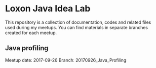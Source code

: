 # Loxon Java Idea Lab

This repository is a collection of documentation, codes and related files used during my meetups.
You can find materials in separate branches created for each meetup.

## Java profiling

Meetup date: 2017-09-26
Branch: 20170926_Java_Profiling
